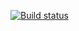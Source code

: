 [![Build status](https://ci.appveyor.com/api/projects/status/awjee9o8dynw8ubu?svg=true)](https://ci.appveyor.com/project/Feruno/apitestingcontinuousintegration)